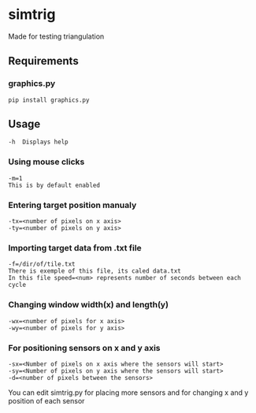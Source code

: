 # simtrig
Made for testing triangulation

## Requirements
### graphics.py

```
pip install graphics.py
```

## Usage
```
-h  Displays help
```
### Using mouse clicks
```
-m=1
This is by default enabled
```
### Entering target position manualy
```
-tx=<number of pixels on x axis>
-ty=<number of pixels on y axis>  
```
### Importing target data from .txt file
```
-f=/dir/of/tile.txt
There is exemple of this file, its caled data.txt
In this file speed=<num> represents number of seconds between each cycle 
```
### Changing window width(x) and length(y)
```
-wx=<number of pixels for x axis>
-wy=<number of pixels for y axis>
 ``` 
### For positioning sensors on x and y axis
```
-sx=<Number of pixels on x axis where the sensors will start>
-sy=<Number of pixels on y axis where the sensors will start>
-d=<number of pixels between the sensors>
```
You can edit simtrig.py for placing more sensors and for changing x and y position of each sensor


